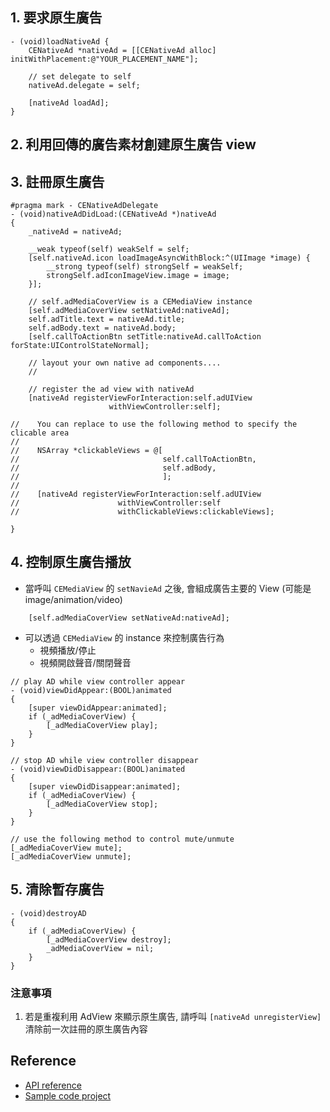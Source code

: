## 1. 要求原生廣告
```objc
- (void)loadNativeAd {
    CENativeAd *nativeAd = [[CENativeAd alloc] initWithPlacement:@"YOUR_PLACEMENT_NAME"];

    // set delegate to self
    nativeAd.delegate = self;

    [nativeAd loadAd];
}
```

## 2. 利用回傳的廣告素材創建原生廣告 view
## 3. 註冊原生廣告
```objc
#pragma mark - CENativeAdDelegate
- (void)nativeAdDidLoad:(CENativeAd *)nativeAd
{
    _nativeAd = nativeAd;

    __weak typeof(self) weakSelf = self;
    [self.nativeAd.icon loadImageAsyncWithBlock:^(UIImage *image) {
        __strong typeof(self) strongSelf = weakSelf;
        strongSelf.adIconImageView.image = image;
    }];

    // self.adMediaCoverView is a CEMediaView instance
    [self.adMediaCoverView setNativeAd:nativeAd];
    self.adTitle.text = nativeAd.title;
    self.adBody.text = nativeAd.body;
    [self.callToActionBtn setTitle:nativeAd.callToAction forState:UIControlStateNormal];

    // layout your own native ad components....
    //

    // register the ad view with nativeAd
    [nativeAd registerViewForInteraction:self.adUIView
                      withViewController:self];

//    You can replace to use the following method to specify the clicable area
//
//    NSArray *clickableViews = @[
//                                self.callToActionBtn,
//                                self.adBody,
//                                ];
//
//    [nativeAd registerViewForInteraction:self.adUIView
//                      withViewController:self
//                      withClickableViews:clickableViews];

}

```

## 4. 控制原生廣告播放
- 當呼叫 `CEMediaView` 的 `setNavieAd` 之後, 會組成廣告主要的 View (可能是 image/animation/video)

```objc
    [self.adMediaCoverView setNativeAd:nativeAd];
```

- 可以透過 `CEMediaView` 的 instance 來控制廣告行為
    - 視頻播放/停止
    - 視頻開啟聲音/關閉聲音

```objc
// play AD while view controller appear
- (void)viewDidAppear:(BOOL)animated
{
    [super viewDidAppear:animated];
    if (_adMediaCoverView) {
        [_adMediaCoverView play];
    }
}

// stop AD while view controller disappear
- (void)viewDidDisappear:(BOOL)animated
{
    [super viewDidDisappear:animated];
    if (_adMediaCoverView) {
        [_adMediaCoverView stop];
    }
}

// use the following method to control mute/unmute
[_adMediaCoverView mute];
[_adMediaCoverView unmute];
```

## 5. 清除暫存廣告
```objc
- (void)destroyAD
{
    if (_adMediaCoverView) {
        [_adMediaCoverView destroy];
        _adMediaCoverView = nil;
    }
}
```

### 注意事項
1. 若是重複利用 AdView 來顯示原生廣告, 請呼叫 `[nativeAd unregisterView]` 清除前一次註冊的原生廣告內容

## Reference
- [API reference](http://intowow.github.io/CrystalExpressLiteDocumentation-iOS-zh_CN/)
- [Sample code project](https://github.com/intowow/CrystalExpressCNSample/tree/master/CrystalExpressLite)
